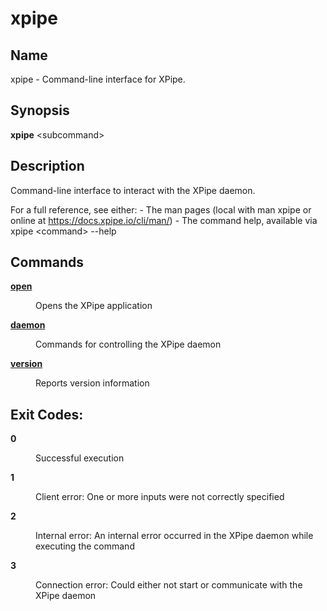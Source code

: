 # xpipe

<h2 id="_name">Name</h2>
<div class="sectionbody">
<p>xpipe - Command-line interface for XPipe.</p>
</div>
<div class="sect1">
<h2 id="_synopsis">Synopsis</h2>
<div class="sectionbody">
<div class="paragraph">
<p><strong>xpipe</strong> &lt;subcommand&gt;</p>
</div>
</div>
</div>
<div class="sect1">
<h2 id="_description">Description</h2>
<div class="sectionbody">
<div class="paragraph">
<p>Command-line interface to interact with the XPipe daemon.</p>
</div>
<div class="paragraph">
<p>For a full reference, see either:
- The man pages (local with man xpipe or online at <a href="https://docs.xpipe.io/cli/man/" class="bare">https://docs.xpipe.io/cli/man/</a>)
- The command help, available via xpipe &lt;command&gt; --help</p>
</div>
</div>
</div>
<div class="sect1">
<h2 id="_commands">Commands</h2>
<div class="sectionbody">
<div class="dlist">
<dl>
<dt class="hdlist1"><a href="xpipe-open"><strong>open</strong></a></dt>
<dd>
<p>Opens the XPipe application</p>
</dd>
<dt class="hdlist1"><a href="xpipe-daemon"><strong>daemon</strong></a></dt>
<dd>
<p>Commands for controlling the XPipe daemon</p>
</dd>
<dt class="hdlist1"><a href="xpipe-version"><strong>version</strong></a></dt>
<dd>
<p>Reports version information</p>
</dd>
</dl>
</div>
</div>
</div>
<div class="sect1">
<h2 id="_exit_codes">Exit Codes:</h2>
<div class="sectionbody">
<div class="dlist">
<dl>
<dt class="hdlist1"><strong>0</strong></dt>
<dd>
<p>Successful execution</p>
</dd>
<dt class="hdlist1"><strong>1</strong></dt>
<dd>
<p>Client error: One or more inputs were not correctly specified</p>
</dd>
<dt class="hdlist1"><strong>2</strong></dt>
<dd>
<p>Internal error: An internal error occurred in the XPipe daemon while executing the command</p>
</dd>
<dt class="hdlist1"><strong>3</strong></dt>
<dd>
<p>Connection error: Could either not start or communicate with the XPipe daemon</p>
</dd>
</dl>
</div>
</div>
</div>
